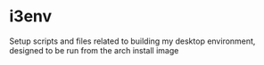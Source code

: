 # i3env
Setup scripts and files related to building my desktop environment, designed to be run from the arch install image
